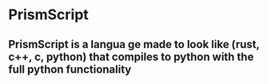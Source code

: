 # PrismScript

## PrismScript is a langua ge made to look like (rust, c++, c, python) that compiles to python with the full python functionality
